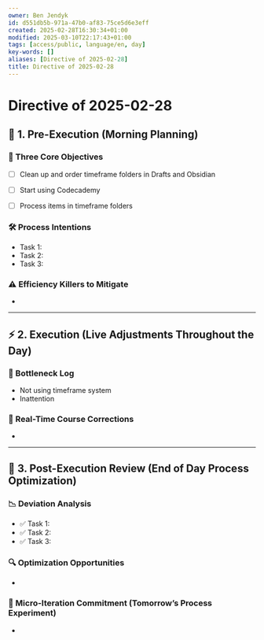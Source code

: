 ```yaml
---
owner: Ben Jendyk
id: d551db5b-971a-47b0-af83-75ce5d6e3eff
created: 2025-02-28T16:30:34+01:00
modified: 2025-03-10T22:17:43+01:00
tags: [access/public, language/en, day]
key-words: []
aliases: [Directive of 2025-02-28]
title: Directive of 2025-02-28
---
```


# Directive of 2025-02-28

## 🌅 1. Pre-Execution (Morning Planning)

### 🎯 Three Core Objectives

<!-- Most critical task 1 – outcome-driven, not just an activity. -->
- [ ] Clean up and order timeframe folders in Drafts and Obsidian
<!-- Most critical task 2 – make it concrete and measurable. -->
- [ ] Start using Codecademy
<!-- Most critical task 3 – must fit within the day’s execution capacity. -->
- [ ] Process items in timeframe folders

### 🛠️ Process Intentions

<!-- How will this be executed most efficiently? E.g., deep work session, batching tasks, specific tool usage. -->
- Task 1:
- Task 2:
- Task 3:

### ⚠️ Efficiency Killers to Mitigate

<!-- What are the biggest risks to focus/execution today? E.g., distractions, decision fatigue, overplanning. -->
-

---

## ⚡ 2. Execution (Live Adjustments Throughout the Day)

### 📌 Bottleneck Log

<!-- What slowed execution today? E.g., distractions, over-perfection, slow decision-making, unexpected blockers. -->
- Not using timeframe system
- Inattention

### 🔄 Real-Time Course Corrections

<!-- What tweaks were made mid-day to maintain efficiency? Only note direct changes to process. -->
-

---

## 🌙 3. Post-Execution Review (End of Day Process Optimization)

### 📉 Deviation Analysis

<!-- Did execution match expectation? If not, what caused deviation? -->
- ✅ Task 1:
- ✅ Task 2:  
- ✅ Task 3:  

### 🔍 Optimization Opportunities

<!-- What execution inefficiency should be addressed tomorrow? Focus on a single high-leverage improvement. -->
-

### 🧪 Micro-Iteration Commitment (Tomorrow’s Process Experiment)

<!-- What **one small tweak** will be tested tomorrow to refine execution? Keep it experimental and specific. -->
-
